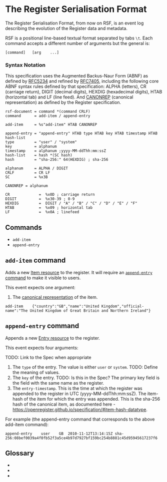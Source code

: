 # The Register Serialisation Format

The Register Serialisation Format, from now on RSF, is an event log describing
the evolution of the Register data and metadata.

RSF is a positional line-based textual format separated by tabs `\t`. Each
command accepts a different number of arguments but the general is:

```
[command]	[arg	...]
```

### Syntax Notation

This specification uses the Augmented Backus-Naur Form (ABNF) as defined by
[RFC5234](https://tools.ietf.org/html/rfc5234) and refined by
[RFC7405](https://tools.ietf.org/html/rfc7405), including the following core
ABNF syntax rules defined by that specification: ALPHA (letters), CR (carriage
return), DIGIT (decimal digits), HEXDIG (hexadecimal digits), HTAB (horizontal
tab) and LF (line feed). And [CANONREP][canon-rep] (canonical representation)
as defined by the Register specification.

```abnf
rsf-document = command *(command CRLF)
command      = add-item / append-entry

add-item     = %s"add-item" HTAB CANONREP

append-entry = "append-entry" HTAB type HTAB key HTAB timestamp HTAB hash-list
type         = "user" / "system"
key          = alphanum
timestamp    = alphanum ;yyyy-MM-ddThh:mm:ssZ
hash-list    = hash *(SC hash)
hash         = "sha-256:" 64(HEXDIG) ; sha-256

alphanum     = ALPHA / DIGIT
CRLF         = CR LF
SC           = %x3B

CANONREP = alphanum

CR             =  %x0D ; carriage return
DIGIT          =  %x30-39 ; 0-9
HEXDIG         =  DIGIT / "A" / "B" / "C" / "D" / "E" / "F"
HTAB           =  %x09 ; horizontal tab
LF             =  %x0A ; linefeed
```


## Commands

* `add-item`
* `append-entry`

## <a id="add-item-command">`add-item` command</a>

Adds a new [Item resource][item-res] to the register. It will require an
[`append-entry` command](#append-entry-command) to make it visible to users.

This event expects one argument:

1. The [canonical representation][canon-rep] of the item.

```
add-item	{"country":"GB","name":"United Kingdom","official-name":"The United Kingdom of Great Britain and Northern Ireland"}
```

## <a id="append-entry-command">`append-entry` command</a>

Appends a new [Entry resource][entry-res] to the register.

This event expects four arguments:

TODO: Link to the Spec when appropriate
1. The `type` of the entry. The value is either `user` or `system`. TODO:
   Define the meaning of values.
2. The `key` of the entry. TODO: Is this in the Spec? The primary key field is the field with the same name as the register.
3. The `entry-timestamp`. This is the time at which the register was appended to
the register in UTC (yyyy-MM-ddThh:mm:ssZ).
The item-hash of the item for which the entry was appended. This is the
sha-256 hash of the canonical item, as documented here -
https://openregister.github.io/specification/#item-hash-datatype. 

For example (the append-entry command that corresponds to the above add-item
command):

```
append-entry	user	GB	2010-11-12T13:14:15Z sha-256:08bef0039a4f0fb52f3a5ce4b97d7927bf159bc254b8881c45d95945617237f6
```


## Glossary

* [item-res]: https://openregister.github.io/specification/#item-resource
* [entry-res]: https://openregister.github.io/specification/#entry-resource
* [canon-rep]: https://openregister.github.io/specification/#sha-256-item-hash

